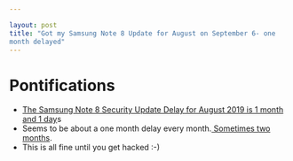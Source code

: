 ```yaml
---

layout: post
title: "Got my Samsung Note 8 Update for August on September 6- one
month delayed"
---
```


# Pontifications

* [The Samsung Note 8 Security Update Delay for August 2019 is 1 month
  and 1 day](http://rolandtanglao.com/2019/08/09/p1-android-security-update-came-out-05august2019-when-fido-note8/)s
* Seems to be about a one month delay every month.[ Sometimes two
months](http://rolandtanglao.com/2019/07/09/p1-samsung-note-8-received-may-june-2019-android-security-update-06july2019/).
* This is all fine until you get hacked :-)

